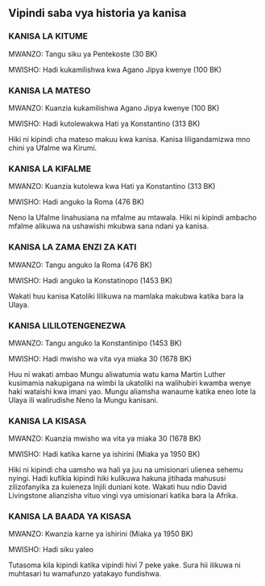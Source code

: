 ## Vipindi saba vya historia ya kanisa

### KANISA LA KITUME

MWANZO: Tangu siku ya Pentekoste (30 BK)

MWISHO: Hadi kukamilishwa kwa Agano Jipya kwenye (100 BK)

### KANISA LA MATESO

MWANZO: Kuanzia kukamilishwa Agano Jipya kwenye (100 BK)

MWISHO: Hadi kutolewakwa Hati ya Konstantino (313 BK)

Hiki ni kipindi cha mateso makuu kwa kanisa. Kanisa liligandamizwa mno chini ya Ufalme wa Kirumi.

### KANISA LA KIFALME

MWANZO: Kuanzia kutolewa kwa Hati ya Konstantino (313 BK)

MWISHO: Hadi anguko la Roma (476 BK)

Neno la Ufalme linahusiana na mfalme au mtawala. Hiki ni kipindi ambacho mfalme alikuwa na ushawishi mkubwa sana ndani ya kanisa.

### KANISA LA ZAMA ENZI ZA KATI

MWANZO: Tangu anguko la Roma (476 BK)

MWISHO: Hadi anguko la Konstatinopo (1453 BK)

Wakati huu kanisa Katoliki lilikuwa na mamlaka makubwa katika bara la Ulaya.

### KANISA LILILOTENGENEZWA

MWANZO: Tangu anguko la Konstantinipo (1453 BK)

MWISHO: Hadi mwisho wa vita vya miaka 30 (1678 BK)

Huu ni wakati ambao Mungu aliwatumia watu kama Martin Luther kusimamia nakupigana na wimbi la ukatoliki na walihubiri kwamba wenye haki wataishi kwa imani yao. Mungu aliamsha wanaume katika eneo lote la Ulaya ili walirudishe Neno la Mungu kanisani.

### KANISA LA KISASA

MWANZO: Kuanzia mwisho wa vita ya miaka 30 (1678 BK)

MWISHO: Hadi katika karne ya ishirini (Miaka ya 1950 BK)

Hiki ni kipindi cha uamsho wa hali ya juu na umisionari ulienea sehemu nyingi. Hadi kufikia kipindi hiki kulikuwa hakuna jitihada mahususi zilizofanyika za kuieneza Injili duniani kote. Wakati huu ndio David Livingstone alianzisha vituo vingi vya umisionari katika bara la Afrika.

### KANISA LA BAADA YA KISASA

MWANZO: Kwanzia karne ya ishirini (Miaka ya 1950 BK)

MWISHO: Hadi siku yaleo

Tutasoma kila kipindi katika vipindi hivi 7 peke yake. Sura hii ilikuwa ni muhtasari tu wamafunzo yatakayo fundishwa.
